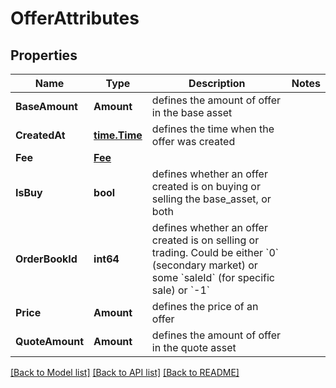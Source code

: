 # OfferAttributes

## Properties
Name | Type | Description | Notes
------------ | ------------- | ------------- | -------------
**BaseAmount** | **Amount** | defines the amount of offer in the base asset | 
**CreatedAt** | [**time.Time**](time.Time.md) | defines the time when the offer was created | 
**Fee** | [**Fee**](Fee.md) |  | 
**IsBuy** | **bool** | defines whether an offer created is on buying or selling the base_asset, or both | 
**OrderBookId** | **int64** | defines whether an offer created is on selling or trading. Could be either &#x60;0&#x60; (secondary market) or some &#x60;saleId&#x60; (for specific sale) or &#x60;-1&#x60; | 
**Price** | **Amount** | defines the price of an offer | 
**QuoteAmount** | **Amount** | defines the amount of offer in the quote asset | 

[[Back to Model list]](../README.md#documentation-for-models) [[Back to API list]](../README.md#documentation-for-api-endpoints) [[Back to README]](../README.md)


